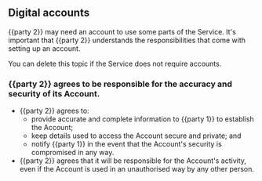 ## Digital accounts

{{party 2}} may need an account to use some parts of the Service.  It's important that {{party 2}} understands the responsibilities that come with setting up an account.

You can delete this topic if the Service does not require accounts.

### {{party 2}} agrees to be responsible for the accuracy and security of its Account.

- {{party 2}} agrees to:
  - provide accurate and complete information to {{party 1}} to establish the Account;
  - keep details used to access the Account secure and private; and
  - notify {{party 1}} in the event that the Account's security is compromised in any way.
- {{party 2}} agrees that it will be responsible for the Account's activity, even if the Account is used in an unauthorised way by any other person.
